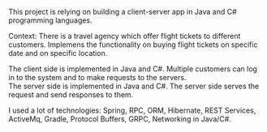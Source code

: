 This project is relying on building a client-server app in Java and C# programming languages. 

Context: There is a travel agency which offer flight tickets to different customers. Implemens the functionality on buying flight tickets on specific date and on specific location.

The client side is implemented in Java and C#. Multiple customers can log in to the system and to make requests to the servers. <br>
The server side is implemented in Java and C#. The server side serves the request and send responses to them. <br>

I used a lot of technologies: Spring, RPC, ORM, Hibernate, REST Services, ActiveMq, Gradle, Protocol Buffers, GRPC, Networking in Java/C#. 

